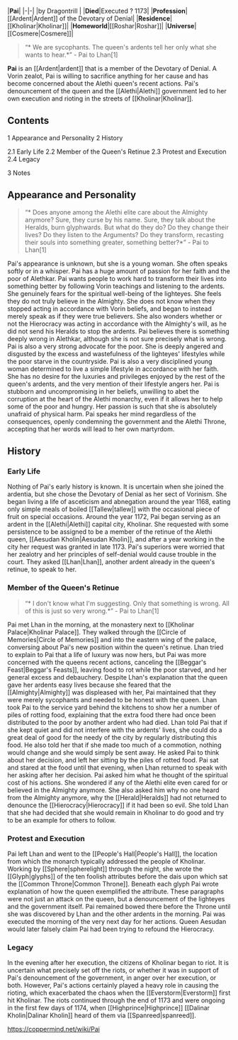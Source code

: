 |**Pai**|
|-|-|
|by  Dragontrill |
|**Died**|Executed ? 1173|
|**Profession**|[[Ardent\|Ardent]] of the Devotary of Denial|
|**Residence**|[[Kholinar\|Kholinar]]|
|**Homeworld**|[[Roshar\|Roshar]]|
|**Universe**|[[Cosmere\|Cosmere]]|

>“* We are sycophants. The queen's ardents tell her only what she wants to hear.*”
\- Pai to Lhan[1]


**Pai** is an [[Ardent\|ardent]] that is a member of the Devotary of Denial. A Vorin zealot, Pai is willing to sacrifice anything for her cause and has become concerned about the Alethi queen's recent actions. Pai's denouncement of the queen and the [[Alethi\|Alethi]] government led to her own execution and rioting in the streets of [[Kholinar\|Kholinar]].

## Contents

1 Appearance and Personality
2 History

2.1 Early Life
2.2 Member of the Queen's Retinue
2.3 Protest and Execution
2.4 Legacy


3 Notes


## Appearance and Personality
>“* Does anyone among the Alethi elite care about the Almighty anymore? Sure, they curse by his name. Sure, they talk about the Heralds, burn glyphwards. But what do they do? Do they change their lives? Do they listen to the Arguments? Do they transform, recasting their souls into something greater, something better?*”
\- Pai to Lhan[1]


Pai's appearance is unknown, but she is a young woman. She often speaks softly or in a whisper.
Pai has a huge amount of passion for her faith and the poor of Alethkar. Pai wants people to work hard to transform their lives into something better by following Vorin teachings and listening to the ardents. She genuinely fears for the spiritual well-being of the lighteyes. She feels they do not truly believe in the Almighty. She does not know when they stopped acting in accordance with Vorin beliefs, and began to instead merely speak as if they were true believers. She also wonders whether or not the Hierocracy was acting in accordance with the Almighty's will, as he did not send his Heralds to stop the ardents. Pai believes there is something deeply wrong in Alethkar, although she is not sure precisely what is wrong. Pai is also a very strong advocate for the poor. She is deeply angered and disgusted by the excess and wastefulness of the lighteyes' lifestyles while the poor starve in the countryside.
Pai is also a very disciplined young woman determined to live a simple lifestyle in accordance with her faith. She has no desire for the luxuries and privileges enjoyed by the rest of the queen's ardents, and the very mention of their lifestyle angers her. Pai is stubborn and uncompromising in her beliefs, unwilling to abet the corruption at the heart of the Alethi monarchy, even if it allows her to help some of the poor and hungry. Her passion is such that she is absolutely unafraid of physical harm. Pai speaks her mind regardless of the consequences, openly condemning the government and the Alethi Throne, accepting that her words will lead to her own martyrdom.

## History
### Early Life
Nothing of Pai's early history is known. It is uncertain when she joined the ardentia, but she chose the Devotary of Denial as her sect of Vorinism. She began living a life of asceticism and abnegation around the year 1168, eating only simple meals of boiled [[Tallew\|tallew]] with the occasional piece of fruit on special occasions. Around the year 1172, Pai began serving as an ardent in the [[Alethi\|Alethi]] capital city, Kholinar. She requested with some persistence to be assigned to be a member of the retinue of the Alethi queen, [[Aesudan Kholin\|Aesudan Kholin]], and after a year working in the city her request was granted in late 1173. Pai's superiors were worried that her zealotry and her principles of self-denial would cause trouble in the court. They asked [[Lhan\|Lhan]], another ardent already in the queen's retinue, to speak to her.

### Member of the Queen's Retinue
>“* I don't know what I'm suggesting. Only that something is wrong. All of this is just so very wrong.*”
\- Pai to Lhan[1]


Pai met Lhan in the morning, at the monastery next to [[Kholinar Palace\|Kholinar Palace]]. They walked through the [[Circle of Memories\|Circle of Memories]] and into the eastern wing of the palace, conversing about Pai's new position within the queen's retinue. Lhan tried to explain to Pai that a life of luxury was now hers, but Pai was more concerned with the queens recent actions, canceling the [[Beggar's Feast\|Beggar's Feasts]], leaving food to rot while the poor starved, and her general excess and debauchery. Despite Lhan's explanation that the queen gave her ardents easy lives because she feared that the [[Almighty\|Almighty]] was displeased with her, Pai maintained that they were merely sycophants and needed to be honest with the queen.
Lhan took Pai to the service yard behind the kitchens to show her a number of piles of rotting food, explaining that the extra food there had once been distributed to the poor by another ardent who had died. Lhan told Pai that if she kept quiet and did not interfere with the ardents' lives, she could do a great deal of good for the needy of the city by regularly distributing this food. He also told her that if she made too much of a commotion, nothing would change and she would simply be sent away. He asked Pai to think about her decision, and left her sitting by the piles of rotted food.
Pai sat and stared at the food until that evening, when Lhan returned to speak with her asking after her decision. Pai asked him what he thought of the spiritual cost of his actions. She wondered if any of the Alethi elite even cared for or believed in the Almighty anymore. She also asked him why no one heard from the Almighty anymore, why the [[Herald\|Heralds]] had not returned to denounce the [[Hierocracy\|Hierocracy]] if it had been so evil. She told Lhan that she had decided that she would remain in Kholinar to do good and try to be an example for others to follow.

### Protest and Execution
Pai left Lhan and went to the [[People's Hall\|People's Hall]], the location from which the monarch typically addressed the people of Kholinar. Working by [[Sphere\|spherelight]] through the night, she wrote the [[Glyph\|glyphs]] of the ten foolish attributes before the dais upon which sat the [[Common Throne\|Common Throne]]. Beneath each glyph Pai wrote explanation of how the queen exemplified the attribute. These paragraphs were not just an attack on the queen, but a denouncement of the lighteyes and the government itself. Pai remained bowed there before the Throne until she was discovered by Lhan and the other ardents in the morning. Pai was executed the morning of the very next day for her actions. Queen Aesudan would later falsely claim Pai had been trying to refound the Hierocracy.

### Legacy
In the evening after her execution, the citizens of Kholinar began to riot. It is uncertain what precisely set off the riots, or whether it was in support of Pai's denouncement of the government, in anger over her execution, or both. However, Pai's actions certainly played a heavy role in causing the rioting, which exacerbated the chaos when the [[Everstorm\|Everstorm]] first hit Kholinar. The riots continued through the end of 1173 and were ongoing in the first few days of 1174, when [[Highprince\|Highprince]] [[Dalinar Kholin\|Dalinar Kholin]] heard of them via [[Spanreed\|spanreed]].



https://coppermind.net/wiki/Pai